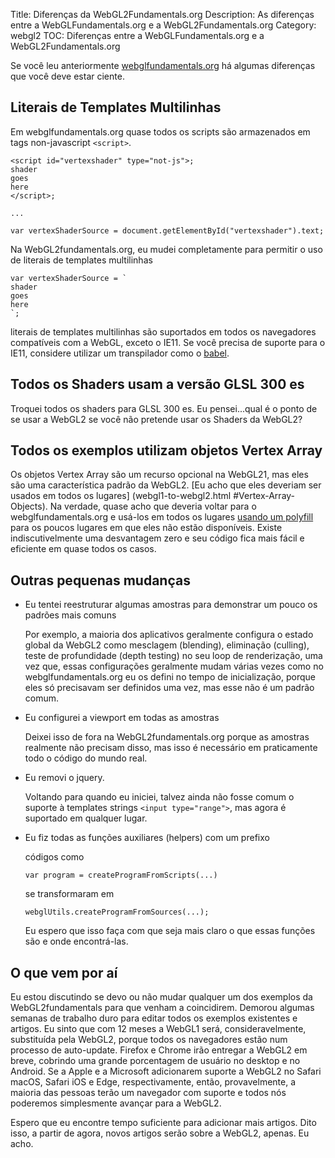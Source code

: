 Title: Diferenças da WebGL2Fundamentals.org
Description: As diferenças entre a WebGLFundamentals.org e a WebGL2Fundamentals.org
Category: webgl2
TOC: Diferenças entre a WebGLFundamentals.org e a WebGL2Fundamentals.org


Se você leu anteriormente [webglfundamentals.org](http://webglfundamentals.org)
há algumas diferenças que você deve estar ciente.

## Literais de Templates Multilinhas

Em webglfundamentals.org quase todos os scripts são armazenados
em tags non-javascript `<script>`.

    <script id="vertexshader" type="not-js">;
    shader
    goes
    here
    </script>;

    ...

    var vertexShaderSource = document.getElementById("vertexshader").text;

Na WebGL2fundamentals.org, eu mudei completamente para permitir o uso de
literais de templates multilinhas

    var vertexShaderSource = `
    shader
    goes
    here
    `;

literais de templates multilinhas são suportados em todos os navegadores
compatíveis com a WebGL, exceto o IE11. Se você precisa de suporte para o IE11, considere utilizar
um transpilador como o [babel](http://babeljs.io).

## Todos os Shaders usam a versão GLSL 300 es

Troquei todos os shaders para GLSL 300 es. Eu pensei...qual é o ponto
de se usar a WebGL2 se você não pretende usar os Shaders da WebGL2?

## Todos os exemplos utilizam objetos Vertex Array

Os objetos Vertex Array são um recurso opcional na WebGL21, mas
eles são uma característica padrão da WebGL2. [Eu acho
que eles deveriam ser usados em todos os lugares] (webgl1-to-webgl2.html #Vertex-Array-Objects).
Na verdade, quase acho que deveria voltar para o
webglfundamentals.org e usá-los em todos os lugares
[usando um polyfill](https://github.com/greggman/oes-vertex-array-object-polyfill)
para os poucos lugares em que eles não estão disponíveis. Existe indiscutivelmente uma desvantagem zero
e seu código fica mais fácil e eficiente em quase todos os casos.

## Outras pequenas mudanças

*  Eu tentei reestruturar algumas amostras para demonstrar um pouco os padrões mais comuns

   Por exemplo, a maioria dos aplicativos geralmente configura o estado global da WebGL2 como mesclagem (blending), eliminação (culling), teste de profundidade (depth testing)
   no seu loop de renderização, uma vez que, essas configurações geralmente mudam várias vezes como no
   webglfundamentals.org eu os defini no tempo de inicialização, porque eles só precisavam ser
   definidos uma vez, mas esse não é um padrão comum.

*  Eu configurei a viewport em todas as amostras

   Deixei isso de fora na WebGL2fundamentals.org porque as amostras
   realmente não precisam disso, mas isso é necessário em praticamente todo o código do mundo real.

*  Eu removi o jquery.

   Voltando para quando eu iniciei, talvez ainda não fosse comum
   o suporte à templates strings `<input type="range">`, mas agora é suportado
   em qualquer lugar.

*  Eu fiz todas as funções auxiliares (helpers) com um prefixo

   códigos como

       var program = createProgramFromScripts(...)

   se transformaram em

       webglUtils.createProgramFromSources(...);

   Eu espero que isso faça com que seja mais claro o que
   essas funções são e onde encontrá-las.

## O que vem por aí

Eu estou discutindo se devo ou não mudar qualquer um dos exemplos da WebGL2fundamentals
para que venham a coincidirem. Demorou algumas semanas de trabalho duro para editar
todos os exemplos existentes e artigos. Eu sinto que com 12 meses a
WebGL1 será, consideravelmente, substituída pela WebGL2, porque todos os navegadores
estão num processo de auto-update. Firefox e Chrome irão entregar a WebGL2 em breve, cobrindo
uma grande porcentagem de usuário no desktop e no Android. Se a Apple e a Microsoft
adicionarem suporte a WebGL2 no Safari macOS, Safari iOS e Edge, respectivamente,
então, provavelmente, a maioria das pessoas terão um navegador com suporte
e todos nós poderemos simplesmente avançar para a WebGL2.

Espero que eu encontre tempo suficiente para adicionar mais artigos.
Dito isso, a partir de agora, novos artigos serão sobre a WebGL2, apenas.
Eu acho.



